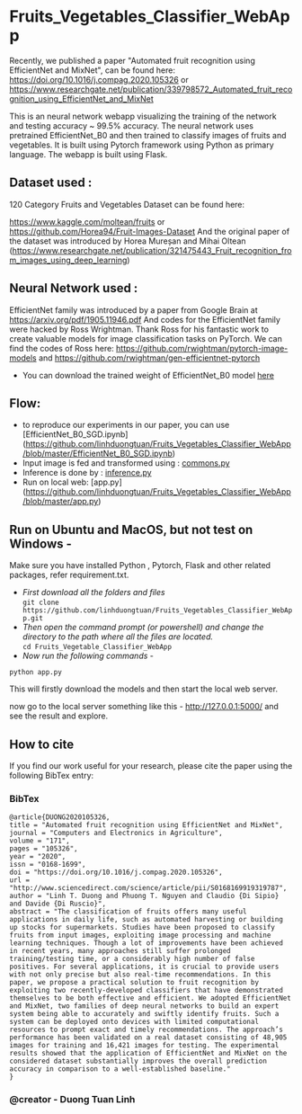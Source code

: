 # Fruits_Vegetables_Classifier_WebApp
Recently, we published a paper "Automated fruit recognition using EfficientNet and MixNet", can be found here:  https://doi.org/10.1016/j.compag.2020.105326
or https://www.researchgate.net/publication/339798572_Automated_fruit_recognition_using_EfficientNet_and_MixNet

This is an neural network webapp visualizing the training of the network and testing accuracy ~ 99.5% accuracy.
The neural network uses pretrained EfficientNet_B0 and then trained to classify images of fruits and vegetables.
It is built using Pytorch framework using Python as primary language.
The webapp is built using Flask.

## Dataset used :     
120 Category Fruits and Vegetables Dataset can be found here:     

https://www.kaggle.com/moltean/fruits
or https://github.com/Horea94/Fruit-Images-Dataset
And the original paper of the dataset was introduced by Horea Mureșan and Mihai Oltean (https://www.researchgate.net/publication/321475443_Fruit_recognition_from_images_using_deep_learning)
## Neural Network used : 
EfficientNet family was introduced by a paper from Google Brain at https://arxiv.org/pdf/1905.11946.pdf
And codes for the EfficientNet family were hacked by Ross Wrightman. Thank Ross for his fantastic work to create valuable models for image classification tasks on PyTorch. We can find the codes of Ross here: https://github.com/rwightman/pytorch-image-models and https://github.com/rwightman/gen-efficientnet-pytorch
* You can download the trained weight of EfficientNet_B0 model [here](https://github.com/linhduongtuan/Fruits_Vegetables_Classifier_WebApp/blob/master/release/EfficientNet_B0_SGD.pth)    

       

## Flow:
* to reproduce our experiments in our paper, you can use [EfficientNet_B0_SGD.ipynb] (https://github.com/linhduongtuan/Fruits_Vegetables_Classifier_WebApp/blob/master/EfficientNet_B0_SGD.ipynb)
* Input image is fed and transformed using : [commons.py](https://github.com/linhduongtuan/Fruits_Vegetables_Classifier_WebApp/blob/master/commons.py)     
* Inference is done by : [inference.py](https://github.com/linhduongtuan/Fruits_Vegetables_Classifier_WebApp/blob/master/inference.py) 
* Run on local web: [app.py] (https://github.com/linhduongtuan/Fruits_Vegetables_Classifier_WebApp/blob/master/app.py) 

## Run on Ubuntu and MacOS, but not test on Windows - 
Make sure you have installed Python , Pytorch, Flask and other related packages, refer requirement.txt.

* _First download all the folders and files_     
`git clone https://github.com/linhduongtuan/Fruits_Vegetables_Classifier_WebApp.git`     
* _Then open the command prompt (or powershell) and change the directory to the path where all the files are located._       
`cd Fruits_Vegetable_Classifier_WebApp`      
* _Now run the following commands_ -        

`python app.py`     


This will firstly download the models and then start the local web server.

now go to the local server something like this - http://127.0.0.1:5000/ and see the result and explore.

## How to cite
If you find our work useful for your research, please cite the paper using the following BibTex entry:
### BibTex
```
@article{DUONG2020105326,
title = "Automated fruit recognition using EfficientNet and MixNet",
journal = "Computers and Electronics in Agriculture",
volume = "171",
pages = "105326",
year = "2020",
issn = "0168-1699",
doi = "https://doi.org/10.1016/j.compag.2020.105326",
url = "http://www.sciencedirect.com/science/article/pii/S0168169919319787",
author = "Linh T. Duong and Phuong T. Nguyen and Claudio {Di Sipio} and Davide {Di Ruscio}",
abstract = "The classification of fruits offers many useful applications in daily life, such as automated harvesting or building up stocks for supermarkets. Studies have been proposed to classify fruits from input images, exploiting image processing and machine learning techniques. Though a lot of improvements have been achieved in recent years, many approaches still suffer prolonged training/testing time, or a considerably high number of false positives. For several applications, it is crucial to provide users with not only precise but also real-time recommendations. In this paper, we propose a practical solution to fruit recognition by exploiting two recently-developed classifiers that have demonstrated themselves to be both effective and efficient. We adopted EfficientNet and MixNet, two families of deep neural networks to build an expert system being able to accurately and swiftly identify fruits. Such a system can be deployed onto devices with limited computational resources to prompt exact and timely recommendations. The approach’s performance has been validated on a real dataset consisting of 48,905 images for training and 16,421 images for testing. The experimental results showed that the application of EfficientNet and MixNet on the considered dataset substantially improves the overall prediction accuracy in comparison to a well-established baseline."
} 

```


### @creator - Duong Tuan Linh
